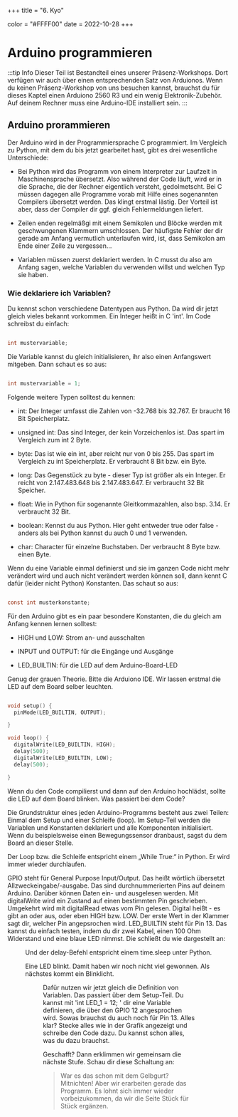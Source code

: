 +++
title = "6. Kyo"

color = "#FFFF00"
date = 2022-10-28
+++

<script lang="ts">
  import Figure from '$lib/components/Figure.svelte';
</script>

# Arduino programmieren

:::tip Info
Dieser Teil ist Bestandteil eines unserer Präsenz-Workshops. Dort verfügen wir auch über einen entsprechenden Satz von Arduionos. Wenn du keinen Präsenz-Workshop von uns besuchen kannst, brauchst du für dieses Kaptel einen Arduiono 2560 R3 und ein wenig Elektronik-Zubehör. Auf deinem Rechner muss eine Arduino-IDE installiert sein.
:::

## Arduino prorammieren

Der Arduino wird in der Programmiersprache C programmiert. Im Vergleich zu Python, mit dem du bis jetzt gearbeitet hast, gibt es drei wesentliche Unterschiede:

- Bei Python wird das Programm von einem Interpreter zur Laufzeit in Maschinensprache übersetzt. Also während der Code läuft, wird er in die Sprache, die der Rechner eigentlich versteht, gedolmetscht. Bei C müssen dagegen alle Programme vorab mit Hilfe eines sogenannten Compilers übersetzt werden. Das klingt erstmal lästig. Der Vorteil ist aber, dass der Compiler dir ggf. gleich Fehlermeldungen liefert.

- Zeilen enden regelmäßgi mit einem Semikolen und Blöcke werden mit geschwungenen Klammern umschlossen. Der häufigste Fehler der dir gerade am Anfang vermutlich unterlaufen wird, ist, dass Semikolon am Ende einer Zeile zu vergessen...

- Variablen müssen zuerst deklariert werden. In C musst du also am Anfang sagen, welche Variablen du verwenden willst und welchen Typ sie haben.

### Wie deklariere ich Variablen?

Du kennst schon verschiedene Datentypen aus Python. Da wird dir jetzt gleich vieles bekannt vorkommen. Ein Integer heißt in C 'int'. Im Code schreibst du einfach:

```c

int mustervariable;

```

Die Variable kannst du gleich initialisieren, ihr also einen Anfangswert mitgeben. Dann schaut es so aus:

```c

int mustervariable = 1;

```

Folgende weitere Typen solltest du kennen:

- int: Der Integer umfasst die Zahlen von -32.768 bis 32.767. Er braucht 16 Bit Speicherplatz.

- unsigned int: Das sind Integer, der kein Vorzeichenlos ist. Das spart im Vergleich zum int 2 Byte.

- byte: Das ist wie ein int, aber reicht nur von 0 bis 255. Das spart im Vergleich zu int Speicherplatz. Er verbraucht 8 Bit bzw. ein Byte.

- long: Das Gegenstück zu byte - dieser Typ ist größer als ein Integer. Er reicht von 2.147.483.648 bis 2.147.483.647. Er verbraucht 32 Bit Speicher.

- float: Wie in Python für sogenannte Gleitkommazahlen, also bsp. 3.14. Er verbraucht 32 Bit.

- boolean: Kennst du aus Python. Hier geht entweder true oder false - anders als bei Python kannst du auch 0 und 1 verwenden.

- char: Character für einzelne Buchstaben. Der verbraucht 8 Byte bzw. einen Byte.

Wenn du eine Variable einmal definierst und sie im ganzen Code nicht mehr verändert wird und auch nicht verändert werden können soll, dann kennt C dafür (leider nicht Python) Konstanten. Das schaut so aus:

```c

const int musterkonstante;

```

Für den Arduino gibt es ein paar besondere Konstanten, die du gleich am Anfang kennen lernen solltest:

- HIGH und LOW: Strom an- und ausschalten

- INPUT und OUTPUT: für die Eingänge und Ausgänge

- LED_BUILTIN: für die LED auf dem Arduino-Board-LED

Genug der grauen Theorie. Bitte die Arduiono IDE. Wir lassen erstmal die LED auf dem Board selber leuchten.

```c

void setup() {
  pinMode(LED_BUILTIN, OUTPUT);

}

void loop() {
  digitalWrite(LED_BUILTIN, HIGH);
  delay(500);
  digitalWrite(LED_BUILTIN, LOW);
  delay(500);

}

```

Wenn du den Code compilierst und dann auf den Arduino hochlädst, sollte die LED auf dem Board blinken. Was passiert bei dem Code?

Die Grundstruktur eines jeden Arduino-Programms besteht aus zwei Teilen: Einmal dem Setup und einer Schleife (loop). Im Setup-Teil werden die Variablen und Konstanten deklariert und alle Komponenten initialisiert. Wenn du beispielsweise einen Bewegungssensor dranbaust, sagst du dem Board an dieser Stelle.

Der Loop bzw. die Schleife entspricht einem „While True:“ in Python. Er wird immer wieder durchlaufen.

GPIO steht für General Purpose Input/Output. Das heißt wörtlich übersetzt Allzweckeingabe/-ausgabe. Das sind durchnummerierten Pins auf deinem Arduino. Darüber können Daten ein- und ausgelesen werden. Mit digitalWrite wird ein Zustand auf einen bestimmten Pin geschrieben. Umgekehrt wird mit digitalRead etwas vom Pin gelesen. Digital heißt - es gibt an oder aus, oder eben HIGH bzw. LOW. Der erste Wert in der Klammer sagt dir, welcher Pin angepsrochen wird. LED_BUILTIN steht für Pin 13. Das kannst du einfach testen, indem du dir zwei Kabel, einen 100 Ohm Widerstand und eine blaue LED nimmst. Die schließt du wie dargestellt an:

<Figure src="/arduino/one_LED.svg" alt="eine LED" />

Und der delay-Befehl entspricht einem time.sleep unter Python.

Eine LED blinkt. Damit haben wir noch nicht viel gewonnen. Als nächstes kommt ein Blinklicht.

<Figure src="/arduino/two_LED.svg" alt="zwei LEDs" />

Dafür nutzen wir jetzt gleich die Definition von Variablen. Das passiert über dem Setup-Teil. Du kannst mit 'int LED_1 = 12; ' dir eine Variable definieren, die über den GPIO 12 angesprochen wird. Sowas brauchst du auch noch für Pin 13. Alles klar? Stecke alles wie in der Grafik angezeigt und schreibe den Code dazu. Du kannst schon alles, was du dazu brauchst.

Geschafft? Dann erklimmen wir gemeinsam die nächste Stufe. Schau dir diese Schaltung an:

> War es das schon mit dem Gelbgurt? Mitnichten! Aber wir erarbeiten gerade das Programm. Es lohnt sich immer wieder
> vorbeizukommen, da wir die Seite Stück für Stück ergänzen.
